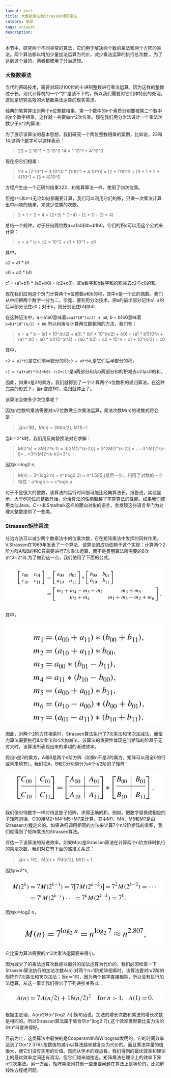 ```yaml
---
layout: post
title: 大整数乘法和Strassen矩阵乘法
cateory: 摘录
tags: snippet
description: 
---
```


本节中，研究两个不同寻常的算法，它们用于解决两个数的乘法和两个方阵的乘法。两个算法都以增加少量加法运算为代价，减少乘法运算的执行总次数 。为了达到这个目的，两者都使用了分治思想。

### 大整数乘法

当代的密码技术，需要对超过100位的十进制整数进行乘法运算。因为这样的整数过于长，现代计算机的一个“字”是装不下的，所以我们需要对它们作特别的处理。这就是研究高效的大整数乘法运算的现实需求。

经典的笔算算法对两个n位整数相乘，第一个数中的n个素质分别要被第二个数中的n个数字相乘，这样就一共要做n^2次位乘。现在我们用分治法设计一个乘法次数少于n^2的算法.

为了展示该算法的基本思想，我们研究一个两位整数相乘的案例，比如说，23和14.这两个数字可以这样表示：

> 23 = 2·10^1 + 3·10^0
> 14 = 1·10^1 + 4^10^0

现在把它们相乘：

> 23 = (2·10^1 + 3·10^0) * (1·10^1 + 4·10^0)
>    = (2 * 1)10^2 + (3 * 1 +  2 * 4)10^1 + (3 * 4)10^0

方程产生出一个正确的结果322，和笔算算法一样，使用了四次位乘。

但是`2*1`和`3*4`无论如何都需要计算，我们可以利用它们的积，只做一次乘法计算出中间项的结果，来减少位乘的次数。

> 3 * 1 + 2 * 4 = (2+3) * (1+4) - (2 * 1) - (3 * 4)

总结一个规律，对于任何两位数a=a1a0和b=b1b0，它们的积c可以用这个公式来计算：

> c = a * b = c2 * 10^2 + c1 * 10^1 + c0

其中，

c2 = a1 * b1

c0 = a0 * b0

c1 = (a1+b1) * (a0+b0) - (c2+c0)，即a数字和b数字和的积减去c2与c0的和。

现在我们应用这个窍门计算两个n位整数a和b的积，其中n是一个正的偶数。我们从中间把两个数字一分为二，毕竟，要利用分治技术。把a的前半部分记住a1, a的后半部分记住a0；对于b，则分别记住b1和b0.

在这种记法中，a＝a1a0意味着`a=a1*10^(n/2) + a0`, b = b1b0意味着`b=b1*10^(n/2) + b0`.所以利用与计算两位数相同的方法，我们有：

> c = a * b = (a1 * 10^(n/2) + a0) * (b1 * 10^(n/2) + b0)
>   = (a1 * b1)10^n + (a1  * b0 + a0 * b1)10^(n/2) + (a0 * b0)
>   = c2 * 10^n + c1 * 10^(n/2) + c0

其中，

`c2 = a1*b1`是它们前半部分的积`c0 = a0*b0`,是它们后半部分的积，

`c1 = (a1+a0)*(b1+b0)-(c2+c1)`是a两部分和与b两部分和的积减去c2与c0的和。

因此，如果n是2的乘方，我们就得到了一个计算两个n位数积的递归算法。在这种完美的形式下，当n变成1时，递归就停止了。

该算法会做多少次位乘呢？

因为n位数的乘法需要对n/2位数做三次乘法运算，乘法次数M(n)的递推式将会是：

> 当n>1时，M(n) = 3M(n/2), M(1)=1

当b＝2^k时，我们用反向替换法对它求解：

> M(2^k) = 3M(2^k-1) = 3[3M(2^(k-2))] = 3^2M(2^(k-2))
>        = ...=3^iM(2^(k-i)=...=3^kM(2^(k-k))=3^k

因为k＝log2 n,

> M(n) = 3^(log2 n) = n^(log2 3) ≈ n^1.585
> (最后一步，利用了对数的一个特性：a^logb c = c^logb a

对于不是很大的整数，该算法的运行时间很可能比经典算法长。报告说，实验显示，大于600位的整数开始，分治算法的性能超越了笔算算法的性能。如果我们使用类似Java，C++和Smalltalk这样的面向对象的语言，会发现这些语言专门为处理大整数提供了一些类。

### Strassen矩阵乘法

分治方法可以减少两个数乘法中的位乘次数，它在矩阵乘法中发挥的同样作用。V.Strassen在1969年发表了一个算法，该算法的成功依赖于这个实现：计算两个2阶方阵A和B的积C只需要进行7次乘法运算，而不是曼丽算法所需要的8次(n^3=2^3).为了做到这一点，我们使用了下面的公式。

![](https://github.com/arcticlion/reading-lists/blob/master/Introduction%20to%20the%20Design%20and%20Analysis%20of%20Algorithms/04%20Divide-and-Conquer/屏幕截图%202014-12-05%2017.57.13.png)

其中，

![](https://github.com/arcticlion/reading-lists/blob/master/Introduction%20to%20the%20Design%20and%20Analysis%20of%20Algorithms/04%20Divide-and-Conquer/屏幕截图%202014-12-05%2017.57.54.png)

因此，对两个2阶方阵相乘时，Strassen算法执行了7次乘法和18次加减法，而蛮力算法需要执行8次乘法和4次加减法。该算法的重要性体现在当矩阵的阶趋于无穷大时，该算法所表现出来的卓越的渐进效率。

假设n是2的乘方，A和B是两个n阶方阵（如果n不是2的乘方，矩阵可以用全0的行或列来填充）。我们把A，B和C分别划分为4个n/2阶的子矩阵：

![](https://github.com/arcticlion/reading-lists/blob/master/Introduction%20to%20the%20Design%20and%20Analysis%20of%20Algorithms/04%20Divide-and-Conquer/屏幕截图%202014-12-05%2018.08.44.png)

我们像对待数字一样对待这些子矩阵，求得正确的积。例如，把数字替换成相应的子矩阵的话，C00用M2+M4-M5+M7来计算，其中M1，M4，M5和M7是由Strassen方程定义的。如果递归调用相同的方法来计算7个n/2阶矩阵的乘积，我们就得到了矩阵乘法的Strassen算法。

评估一下该算法的渐进效率。如果M(n)是Strassen算法在计算两个n阶方阵时执行的乘法次数，我们对它有下面的递推关系式：

> 当n > 1时，M(n) = 7M(n/2), M(1) = 1

因为n=2^k,

![](https://github.com/arcticlion/reading-lists/blob/master/Introduction%20to%20the%20Design%20and%20Analysis%20of%20Algorithms/04%20Divide-and-Conquer/屏幕截图%202014-12-05%2018.13.35.png)

因为k＝log2 n，

![](https://github.com/arcticlion/reading-lists/blob/master/Introduction%20to%20the%20Design%20and%20Analysis%20of%20Algorithms/04%20Divide-and-Conquer/屏幕截图%202014-12-05%2018.13.55.png)

它比蛮力算法需要的n^3次乘法运算要来得小。

因为减少了的乘法运算次数是以额外的加法运算为代价的，我们必须检查一下Strassen算法执行的加法次数A(n).对两个n>1阶矩阵相乘时，该算法要对n/2阶的矩阵作7次乘法和18次加法；当n＝1时，因为两个数字直接相乘，所以没有执行加法运算，从这一事实我们得出了下列递推关系式：

![](https://github.com/arcticlion/reading-lists/blob/master/Introduction%20to%20the%20Design%20and%20Analysis%20of%20Algorithms/04%20Divide-and-Conquer/屏幕截图%202014-12-05%2018.42.47.png)

根据主定理，A(n)∈Θ(n^(log2 7)).换句话说，加法的增长次数和乘法的增长次数是相同的。所以Strassen算法属于集合Θ(n^(log2 7)),这个效率类型要比蛮力法的Θ(n^3)要来得好。

目前为止，这类算法中最快的是Coopersmith和Winograd发明的，它的时间效率达到了O(n^2.376).指数值的减小以算法越来越复杂为代价的。而且乘法常量的值很大，使它们没有实用的价值。然而从学术的观点看，我们得到的最优效率和理论上的最优效率之间还有鸿沟，但它们越来越接近。矩阵乘法在理论上的效率下界n^2次乘法。另一方面，矩阵乘法同其他一些重要问题在算法上是等价的，比如解线性方程组问题。

